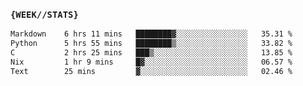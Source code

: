 ### `{WEEK//STATS}` 
<!--START_SECTION:waka-->

```txt
Markdown    6 hrs 11 mins   ████████▓░░░░░░░░░░░░░░░░   35.31 %
Python      5 hrs 55 mins   ████████▒░░░░░░░░░░░░░░░░   33.82 %
C           2 hrs 25 mins   ███▒░░░░░░░░░░░░░░░░░░░░░   13.85 %
Nix         1 hr 9 mins     █▓░░░░░░░░░░░░░░░░░░░░░░░   06.57 %
Text        25 mins         ▓░░░░░░░░░░░░░░░░░░░░░░░░   02.46 %
```

<!--END_SECTION:waka-->
